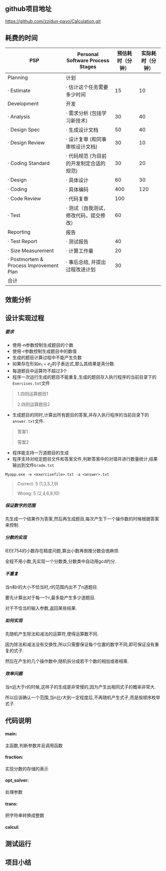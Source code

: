 ## github项目地址

https://github.com/zzidun-pavo/Calculation.git

## 耗费的时间

| PSP                                     | Personal Software Process Stages        | 预估耗时（分钟） | 实际耗时（分钟） |
| --------------------------------------- | --------------------------------------- | ---------------- | ---------------- |
| Planning                                | 计划                                    |                  |                  |
| · Estimate                              | · 估计这个任务需要多少时间              | 15               | 10               |
| Development                             | 开发                                    |                  |                  |
| · Analysis                              | · 需求分析 (包括学习新技术)             | 30               | 40               |
| · Design Spec                           | · 生成设计文档                          | 50               | 40               |
| · Design Review                         | · 设计复审 (和同事审核设计文档)         | 30               | 10               |
| · Coding Standard                       | · 代码规范 (为目前的开发制定合适的规范) | 30               | 20               |
| · Design                                | · 具体设计                              | 60               | 30               |
| · Coding                                | · 具体编码                              | 400              | 120              |
| · Code Review                           | · 代码复审                              | 100              |                  |
| · Test                                  | · 测试（自我测试，修改代码，提交修改）  | 60               |                  |
| Reporting                               | 报告                                    |                  |                  |
| · Test Report                           | · 测试报告                              | 40               |                  |
| · Size Measurement                      | · 计算工作量                            | 20               |                  |
| · Postmortem & Process Improvement Plan | · 事后总结, 并提出过程改进计划          | 30               |                  |
| 合计                                    |                                         |                  |                  |

## 效能分析



## 设计实现过程

##### 要求

* 使用-n参数控制生成题目的个数
* 使用-r参数控制生成题目中的数值
* 生成的题目计算过程中不能产生负数
* 如果存在形如$e_1\div e_2$的子表达式,那么其结果是真分数.
* 每道题目中运算符不超过3个
* 程序一次运行生成的题目不能重复,生成的题目存入执行程序的当前目录下的`Exercises.txt`文件

>1.四则运算题目1
>
>2.四则运算题目2

* 生成题目的同时,计算出所有题目的答案,并存入执行程序的当前目录下的`answer.txt`文件.

> 答案1
>
> 答案2

* 程序能支持一万道题目的生成
* 程序支持对给定题目文件和答案文件,判断答案中的对错并进行数量统计,结果输出到文件`Grade.txt`

``` shell
Myapp.exe -e <exercisefile>.txt -a <answer>.txt
```

> Correct: 5 (1,3,5,7,9)
>
> Wrong: 5 (2,4,6,8,10)



##### 保证数字的范围

先生成一个结果作为答案,然后再生成题目,每次产生下一个操作数的时候根据答案来控制.

##### 分数的实现

IEEE754的小数存在精度问题,算出小数再倒推分数会很麻烦.

全程不用小数,先实现一个分数类,分数类中自动用gcd约分.

##### 不重复

当n和r的大小不恰当时,r的范围内出不了n道题目.

要先计算出对于每一个r,最多能产生多少道题目.

对于不恰当的输入参数,返回某些结果.

##### 如何实现

先随机产生除法和减法的运算符,使得运算数不同.

因为除法和减法没有交换性,所以只需要保证每个位置的数字不同,即可保证没有重复的式子.

然后在产生的几个操作数中,随机拆分成若干个数的相加或者相乘.

##### 效率问题

当n远大于r的时候,这样子的生成是非常慢的,因为产生出相同式子的概率非常大.

所以应该确认一个范围,当n比r大到一定程度后,不再随机产生式子,而是按顺序枚举式子.



## 代码说明

#### main:

主函数,判断参数并且调用函数

#### fraction:

实现分数的存储的表示

#### opt_solver:

处理参数

#### trans:

把字符串转换成整数

#### calcul:





## 测试运行



## 项目小结





